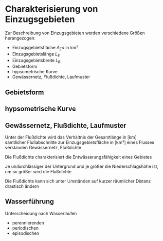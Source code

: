 # Charakterisierung von Einzugsgebieten

Zur Beschreibung von Einzugsgebieten werden verschiedene Größen herangezogen:
- Einzugsgebietsfläche $A_Eo$ in km²
- Einzugsgebietslänge $L_E$
- Einzugsgebietsbreite $L_B$
- Gebietsform
- hypsometrische Kurve
- Gewässernetz, Flußdichte, Laufmuster

## Gebietsform

## hypsometrische Kurve

## Gewässernetz, Flußdichte, Laufmuster

Unter der Flußdichte wird das Verhältnis der Gesamtlänge in [km] sämtlicher Flußabschnitte zur Einzugsgebietsfläche in [km²] eines Flusses verstanden Gewässernetz, Flußdichte

Die Flußdichte charakterisiert die Entwässerungsfähigkeit eines Gebietes

Je undurchlässiger der Untergrund und je größer die Niederschlagshöhe ist, um so größer wird die Flußdichte

Die Flußdichte kann sich unter Umständen auf kurzer räumlicher Distanz drastisch ändern

## Wasserführung

Unterscheidung nach Wasserläufen
- perennierenden
- periodischen
- episodischen

